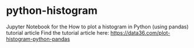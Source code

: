 # python-histogram
Jupyter Notebook for the How to plot a histogram in Python (using pandas) tutorial article
Find the tutorial article here: https://data36.com/plot-histogram-python-pandas
